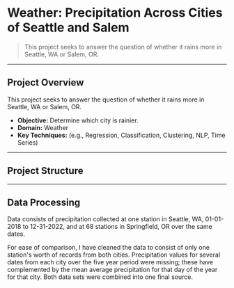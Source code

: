 # Weather: Precipitation Across Cities of Seattle and Salem
> This project seeks to answer the question of whether it rains more in Seattle, WA or Salem, OR.

---

## Project Overview

This project seeks to answer the question of whether it rains more in Seattle, WA or Salem, OR.

- **Objective:** Determine which city is rainier.
- **Domain:** Weather
- **Key Techniques:** (e.g., Regression, Classification, Clustering, NLP, Time Series)

---

## Project Structure

---

## Data Processing

Data consists of precipitation collected at one station in Seattle, WA, 01-01-2018 to 12-31-2022, and at 68 stations in Springfield, OR over the same dates.

For ease of comparison, I have cleaned the data to consist of only one station's worth of records from both cities. Precipitation values for several dates from each city over the five year period were missing; these have complemented by the mean average precipitation for that day of the year for that city. Both data sets were combined into one final source.